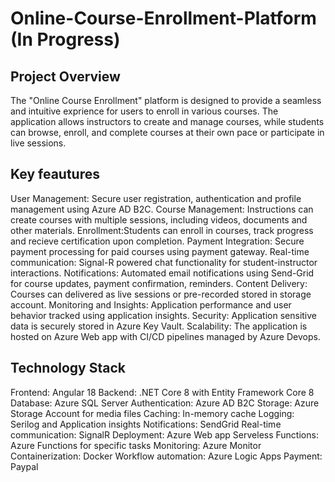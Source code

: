 # Online-Course-Enrollment-Platform (In Progress)

## Project Overview
The "Online Course Enrollment" platform is designed to provide a seamless and intuitive exprience for users to enroll in various courses. The application allows instructors to create and manage courses, while students can browse, enroll, and complete courses at their own pace or participate in live sessions.

## Key feautures
User Management: Secure user registration, authentication and profile management using Azure AD B2C.
Course Management: Instructions can create courses with multiple sessions, including videos, documents and other materials.
Enrollment:Students can enroll in courses, track progress and recieve certification upon completion.
Payment Integration: Secure payment processing for paid courses using payment gateway.
Real-time communication: Signal-R powered chat functionality for student-instructor interactions.
Notifications: Automated email notifications using Send-Grid for course updates, payment confirmation, reminders.
Content Delivery: Courses can delivered as live sessions or pre-recorded stored in storage account.
Monitoring and Insights: Application performance and user behavior tracked using application insights.
Security: Application sensitive data is securely stored in Azure Key Vault.
Scalability: The application is hosted on Azure Web app with CI/CD pipelines managed by Azure Devops.

## Technology Stack
Frontend: Angular 18
Backend: .NET Core 8 with Entity Framework Core 8
Database: Azure SQL Server
Authentication: Azure AD B2C
Storage: Azure Storage Account for media files
Caching: In-memory cache
Logging: Serilog and Application insights
Notifications: SendGrid
Real-time communication: SignalR
Deployment: Azure Web app
Serveless Functions: Azure Functions for specific tasks
Monitoring: Azure Monitor
Containerization: Docker
Workflow automation: Azure Logic Apps
Payment: Paypal
